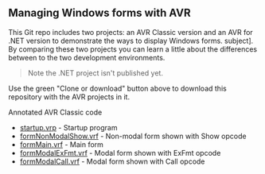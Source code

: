 
## Managing Windows forms with AVR

This Git repo includes two projects: an AVR Classic version and an AVR for .NET version to demonstrate the ways to display Windows forms. subject]. By comparing these two projects you can learn a little about the differences between to the two development environments. 

> Note the .NET project isn't published yet. 

Use the green "Clone or download" button above to download this repository with the AVR projects in it.

Annotated AVR Classic code

* [startup.vrp](https://asna.github.io/classic-dotnet-forms/classic/start.vrp.html) - Startup program
* [formNonModalShow.vrf](https://asna.github.io/classic-dotnet-forms/classic/formNonModalShow.vrf.html) - Non-modal form shown with Show opcode
* [formMain.vrf](https://asna.github.io/classic-dotnet-forms/classic/formMain.vrf.html) - Main form
* [formModalExFmt.vrf](https://asna.github.io/classic-dotnet-forms/classic/formModalExFmt.vrf.html) - Modal form shown with ExFmt opcode
* [formModalCall.vrf](https://asna.github.io/classic-dotnet-forms/classic/formModalCall.vrf.html) - Modal form shown with Call opcode







<!--
[See the annotated AVR for .NET 14.0 (use with Visual Studio 2015) version.](https://asna.github.io/classic-dotnet-forms/dotnet/formMain.vr.html)
-->